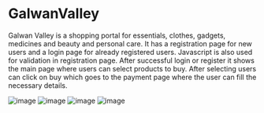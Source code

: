 # GalwanValley
Galwan Valley is a shopping portal for essentials, clothes, gadgets, medicines and beauty and personal care. It has a registration page for new users and a login page for already registered users.
Javascript is also used for validation in registration page. After successful login or register it shows the main page where users can select products to buy. After selecting users can click on buy which goes to the payment page where the user can fill the necessary details.

![image](https://user-images.githubusercontent.com/52660348/114418935-9cbbfa80-9bd0-11eb-96f4-dc1704c1fe0b.png)
![image](https://user-images.githubusercontent.com/52660348/114412847-1cdf6180-9bcb-11eb-9fa8-65c1e49f708b.png)
![image](https://user-images.githubusercontent.com/52660348/114413208-6760de00-9bcb-11eb-9672-eb2adf953990.png)
![image](https://user-images.githubusercontent.com/52660348/114419590-2cfa3f80-9bd1-11eb-80fe-62c76bf79056.png)



